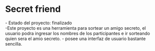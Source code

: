 <h1>Secret friend</h1>
- Estado del proyecto: finalizado
<br>
-Este proyecto es una herramienta para sortear un amigo secreto, el usuario podra ingresar los nombres de los participantes e ir sorteando quien sera el amio secreto.
 - posee una interfaz de usuario bastante sencilla.
